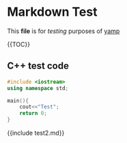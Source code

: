 Markdown Test
=============

This **file** is for _testing_ purposes of [yamp](https://github.com/angrykoala/yamp)

{{TOC}}

## C++ test code

```c++
#include <iostream>
using namespace std;

main(){
    cout<<"Test";
    return 0;    
}
```

{{include test2.md}}
